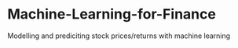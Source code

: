 # Machine-Learning-for-Finance

Modelling and prediciting stock prices/returns with machine learning
